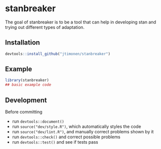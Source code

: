 
# stanbreaker

<!-- badges: start -->
<!-- badges: end -->

The goal of stanbreaker is to be a tool that can help in developing stan and
trying out different types of adaptation.

## Installation

``` r
devtools::install_github("jtimonen/stanbreaker")
```

## Example

``` r
library(stanbreaker)
## basic example code
```


## Development

Before committing
* run `devtools::document()`
* run `source("dev/style.R")`, which automatically styles the code
* run `source("dev/lint.R")`, and manually correct problems shown by it
* run `devtools::check()` and correct possible problems
* run `devtools::test()` and see if tests pass
